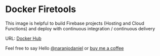 # Docker Firetools

This image is helpful to build Firebase projects (Hosting and Cloud Functions) and deploy with continuous integration / continuous delivery

URL: [Docker Hub](https://hub.docker.com/r/danielnaranjo/docker-firetools)

Feel free to say Hello [@naranjodaniel](https://twitter.com/naranjodaniel) or [buy me a coffee](https://www.buymeacoffee.com/danielnaranjo")

